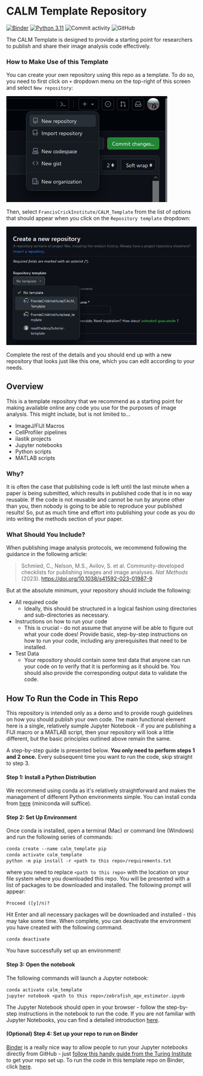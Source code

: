 # CALM Template Repository

[![Binder](https://mybinder.org/badge_logo.svg)](https://mybinder.org/v2/gh/FrancisCrickInstitute/CALM_Template/HEAD?labpath=blob%2Fmain%2Fsegment_image.ipynb)
[![Python 3.11](https://img.shields.io/badge/python-3.11-blue.svg)](https://www.python.org/downloads/release/python-3115/)
![Commit activity](https://img.shields.io/github/commit-activity/y/FrancisCrickInstitute/CALM_Template?style=plastic)
![GitHub](https://img.shields.io/github/license/FrancisCrickInstitute/CALM_Template?color=green&style=plastic)

The CALM Template is designed to provide a starting point for researchers to publish and share their image analysis code effectively.

### How to Make Use of this Template

You can create your own repository using this repo as a template. To do so, you need to first click on `+` dropdown menu on the top-right of this screen and select `New repository`:

![Screenshot](./resources/New_Repo.png)

Then, select `FrancisCrickInstitute/CALM_Template` from the list of options that should appear when you click on the `Repository template` dropdown:

![Screenshot](./resources/Select_Template_Screenshot.png)

Complete the rest of the details and you should end up with a new repository that looks just like this one, which you can edit according to your needs.

## Overview

This is a template repository that we recommend as a starting point for making available online any code you use for the purposes of image analysis. This might include, but is not limited to...
* ImageJ/FIJI Macros
* CellProfiler pipelines
* ilastik projects
* Jupyter notebooks
* Python scripts
* MATLAB scripts

### Why?

It is often the case that publishing code is left until the last minute when a paper is being submitted, which results in published code that is in no way reusable. If the code is not reusable and cannot be run by anyone other than you, then nobody is going to be able to reproduce your published results! So, put as much time and effort into publishing your code as you do into writing the methods section of your paper.

### What Should You Include?

When publishing image analysis protocols, we recommend following the guidance in the following article:

> Schmied, C., Nelson, M.S., Avilov, S. et al. Community-developed checklists for publishing images and image analyses. _Nat Methods_ (2023). https://doi.org/10.1038/s41592-023-01987-9

But at the absolute minimum, your repository should include the following:
* All required code
  * Ideally, this should be structured in a logical fashion using directories and sub-directories as necessary.
* Instructions on how to run your code
  * This is crucial - do not assume that anyone will be able to figure out what your code does! Provide basic, step-by-step instructions on how to run your code, including any prerequisites that need to be installed.
* Test Data
  * Your repository should contain some test data that anyone can run your code on to verify that it is performing as it should be. You should also provide the corresponding output data to validate the code.

## How To Run the Code in This Repo

This repository is intended only as a demo and to provide rough guidelines on how you should publish your own code. The main functional element here is a single, relatively sumple Jupyter Notebook - if you are publishing a FIJI macro or a MATLAB script, then your repository will look a little different, but the basic principles outlined above remain the same.

A step-by-step guide is presented below. **You only need to perform steps 1 and 2 once.** Every subsequent time you want to run the code, skip straight to step 3.

#### Step 1: Install a Python Distribution

We recommend using conda as it's relatively straightforward and makes the management of different Python environments simple. You can install conda from [here](https://conda.io/projects/conda/en/latest/user-guide/install/index.html#regular-installation) (miniconda will suffice).

#### Step 2: Set Up Environment

Once conda is installed, open a terminal (Mac) or command line (Windows) and run the following series of commands:

```
conda create --name calm_template pip
conda activate calm_template
python -m pip install -r <path to this repo>/requirements.txt
```
where you need to replace `<path to this repo>` with the location on your file system where you downloaded this repo. You will be presented with a list of packages to be downloaded and installed. The following prompt will appear:
```
Proceed ([y]/n)?
```
Hit Enter and all necessary packages will be downloaded and installed - this may take some time. When complete, you can deactivate the environment you have created with the following command.

```
conda deactivate
```
You have successfully set up an environment!

#### Step 3: Open the notebook

The following commands will launch a Jupyter notebook:
```
conda activate calm_template
jupyter notebook <path to this repo>/zebrafish_age_estimator.ipynb
```

The Jupyter Notebook should open in your browser - follow the step-by-step instructions in the notebook to run the code. If you are not familiar with Jupyter Notebooks, you can find a detailed introduction [here](https://jupyter-notebook.readthedocs.io/en/latest/notebook.html#introduction).

#### (Optional) Step 4: Set up your repo to run on Binder

[Binder](https://mybinder.org/) is a really nice way to allow people to run your Jupyter notebooks directly from GitHub - just [follow this handy guide from the Turing Institute](https://the-turing-way.netlify.app/communication/binder/zero-to-binder.html) to get your repo set up. To run the code in this template repo on Binder, click [here](https://mybinder.org/v2/gh/FrancisCrickInstitute/CALM_Template/HEAD?labpath=blob%2Fmain%2Fsegment_image.ipynb).
